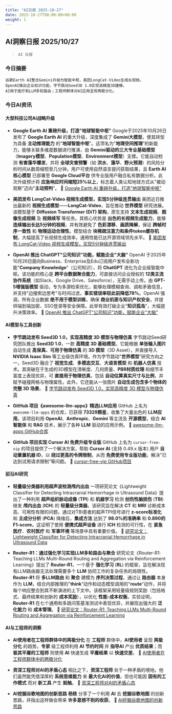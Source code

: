 ```yaml
---
title: "AI日报 2025-10-27"
date: 2025-10-27T08:00:00+08:00
weight: 1
---
```


## AI洞察日报 2025/10/27

>  `AI 日报` 



### **今日摘要**

```
谷歌Earth AI整合Gemini升级为智能中枢，美团LongCat-Video生成长视频。
OpenAI推出企业知识功能，字节跳动Seed3D 1.0实现高精度3D建模。
AI用于医疗和LLM多轮路由；工程师群体对AI应用呈现两极分化。
```



### **今日AI资讯**

#### **大型科技公司AI战略升级**

*   **Google Earth AI 重磅升级，打造"地球智能中枢”**
    Google于2025年10月26日发布了 **Google Earth AI** 的重大升级，深度集成了 **Gemini大模型**，使其转型为具备 **主动推理能力** 的"**地球智能中枢**”。这项名为"**地理空间推理**”的新能力，能够关联多维度数据进行推演，由 **Gemini驱动的三大专业基础模型**（**Imagery模型**、**Population模型**、**Environment模型**）支撑。它能自动检测 **有害藻华爆发**，并将 **全球灾害预警**（如 **洪水**、**藻华**、**野火预测**）的风险分析时间从数周缩短至几分钟。用户可使用自然语言提问获取结果，且 **Earth AI核心模型** 已部署至 **Google Cloud平台** 供专业版用户融合私有数据分析。此次升级预计将 **应急响应时间缩短25%以上**，标志着人类认知地球方式从"被动观察”迈向"**主动预判**”。
    🔗 [Google Earth AI 重磅升级，打造"地球智能中枢”](https://www.aibase.com/zh/news/22269)

*   **美团发布 LongCat-Video 视频生成模型，实现5分钟级连贯输出**
    美团近日推出最新的 **视频生成模型**——**LongCat-Video**，旨在推动 **世界模型** 研究进展。该模型基于 **Diffusion Transformer (DiT) 架构**，原生支持 **文本生成视频**、**图像生成视频** 及 **视频续写** 等任务。其核心优势是 **出色的长视频生成能力**，能够 **连续输出长达5分钟的视频**，并有效避免了 **色彩漂移**、**画质降解**，保证 **跨帧时序一致性** 和 **物理运动合理性**。模型结合 **块稀疏注意力和条件token缓存机制**，大幅提高了长视频生成效率，通用性能已达开源领域领先水平。
    🔗 [美团发布 LongCat-Video 视频生成模型，实现5分钟级连贯输出](https://www.aibase.com/zh/news/22268)

*   **OpenAI 推出 ChatGPT"公司知识”功能，赋能企业"大脑”**
    OpenAI 于2025年10月26日面向Business、Enterprise及Edu订阅用户发布全新功能"**Company Knowledge**”（公司知识），将 **ChatGPT** 进化为企业级智能中枢。该功能的核心是 **跨平台数据聚合能力**，可直接访问企业授权的 **12类主流协作系统**（如Slack、Google Drive、Salesforce），无需手动上传。由 **GPT-5增强版模型** 驱动，专为多源检索优化，能够处理模糊查询、调和矛盾信息，并支持"边搜索边思考”与时间过滤，**事实错误率较此前降低78%**。OpenAI 强调，所有企业数据 **绝不用于模型训练**，确保 **商业机密与知识产权安全**，并提供端到端加密、SSO登录等安全保障。此举有效打破企业"**知识孤岛**”，大幅提升决策效率。
    🔗 [OpenAI 推出 ChatGPT"公司知识”功能，赋能企业"大脑”](https://www.aibase.com/zh/news/22266)

#### **AI模型与工具创新**

*   **字节跳动发布 Seed3D 1.0，实现高精度 3D 模型与物理仿真**
    字节跳动Seed研究团队推出 **Seed3D 1.0**，一款 **高精度 3D 基础模型**。它能根据 **单张输入图片** 自动生成 **高保真、可用于物理仿真** 的 **3D 模型**（3D Asset），并直接导入 **NVIDIA Isaac Sim** 等工业级仿真环境。作为字节跳动"**世界模型**”研究方向之一，Seed3D 融合了 **视觉生成**、**多模态交互**、**大语言模型** 和 **机器人仿真** 技术。其突破在于生成的3D模型在清晰度、几何质量、**PBR材质纹理** 和细节丰富度上表现优异，可 **直接用于物理仿真**，包括 **自动估算真实尺寸与比例**，并赋予碰撞网格与物理属性。此外，它还能从一张图片 **自动生成包含多个物体的完整 3D 场景**。
    🔗 [字节跳动发布 Seed3D 1.0，实现高精度 3D 模型与物理仿真](https://www.xiaohu.ai/c/xiaohu-ai/seed3d-1-0-3d-3d-ai)

*   **GitHub 项目《awesome-llm-apps》精选LLM应用**
    GitHub 上名为 `awesome-llm-apps` 的仓库，已获得 **73329颗星**，收集了大量出色的 **LLM应用**。该项目利用 **OpenAI**、**Anthropic**、**Gemini** 等主流及 **开源模型**，结合 **AI智能体** 和 **RAG** 技术，展示了各种 **LLM** 驱动的应用示例。
    🔗 [awesome-llm-apps GitHub仓库](https://github.com/Shubhamsaboo/awesome-llm-apps)

*   **GitHub 项目实现 Cursor AI 免费升级专业版**
    GitHub 上名为 `cursor-free-vip` 的项目提供了一个解决方案，帮助 **Cursor AI** (支持 0.49.x 版本) 用户 **自动重置机器 ID**，以 **绕过更高的令牌限制**，从而 **免费使用专业版功能**，解决"已达到试用请求限制”等问题。
    🔗 [cursor-free-vip GitHub项目](https://github.com/yeongpin/cursor-free-vip)

#### **前沿AI研究**

*   **轻量级分类器利用超声波检测颅内出血**
    一项研究论文《Lightweight Classifier for Detecting Intracranial Hemorrhage in Ultrasound Data》提出了一种利用 **超声组织脉动成像** (**TPI**) 和 **机器学习** 检测 **创伤性脑损伤** (**TBI**) 继发 **颅内出血** (**ICH**) 的 **轻量级分类器**。该研究旨在解决 **CT** 和 **MRI** 诊断成本高、可用性有限的问题。通过对TBI患者的超声TPI信号进行 **z-score标准化** 和 **主成分分析** (**PCA**) 降维后，**集成方法** 达到了 **98.0%的准确率** 和 **0.890的F1-score**。这证明了使用 **便携式超声设备** 进行 **ICH** 检测的可行性，在 **紧急医疗**、**农村医疗** 和 **军事环境** 等场景中具有重要价值。
    🔗 [研究论文：Lightweight Classifier for Detecting Intracranial Hemorrhage in Ultrasound Data](https://arxiv.org/abs/2510.20857)

*   **Router-R1：通过强化学习实现LLM多轮路由与聚合**
    研究论文《Router-R1: Teaching LLMs Multi-Round Routing and Aggregation via Reinforcement Learning》提出了 **Router-R1**，一个基于 **强化学习** (**RL**) 的框架，旨在解决现有LLM路由器无法处理需要多个 **LLM** 协同工作的复杂任务的局限性。**Router-R1** 将 **多LLM路由** 和 **聚合** 建模为 **序列决策过程**，通过让 **路由器** 本身作为 **LLM**，结合内部推理的"**think**”动作和动态模型调用的"**route**”动作，并将每个响应整合到其不断演进的上下文中。该框架采用轻量级规则奖励（包括格式、最终结果和创新的 **成本奖励**），以优化 **性能-成本权衡**。实验证明，**Router-R1** 在七个通用和多跳问答基准测试中表现优异，并展现出强大的 **泛化能力** 和 **成本管理**。
    🔗 [研究论文：Router-R1: Teaching LLMs Multi-Round Routing and Aggregation via Reinforcement Learning](https://arxiv.org/abs/2506.09033)

#### **AI与工程师的洞察**

*   **AI使用者在工程师群体中的两极分化**
    在 **工程师** 群体中，**AI使用者** 呈现 **两极分化** 的趋势。**专家** 级工程师利用 **AI** **节约时间** 并 **指导AI** 产出 **优质结果**；而 **极其平庸的工程师** 则使用 **AI** 快速生成 **平庸结果** 以 **快速交差**。
    🔗 [AI使用者在工程师群体中的两极分化](https://x.com/Yangyixxxx/status/1982705939045384617)

*   **资深工程师对AI的矛盾心态**
    相比之下，**资深工程师** 处于一种矛盾的境地。他们虽然能凭借深厚的 **系统思维能力** 来 **最大化AI的价值**，但也可能因 **固有的工作模式** 而对 **新工具** 产生 **抵触**。
    🔗 [资深工程师对AI的矛盾心态](https://x.com/Yangyixxxx/status/1982705939045384617)

*   **AI挖掘谷歌地图的创新思路**
    **杨轶** 分享了一个利用 **AI** 去 **挖掘谷歌地图** 的创新思路，并指出这样做会带来 **许多意想不到的收获**。
    🔗 [AI挖掘谷歌地图的创新思路](https://x.com/Yangyixxxx/status/1982695564631494832)